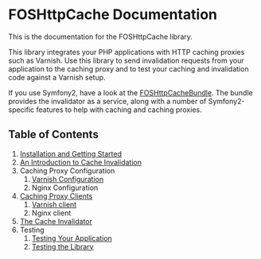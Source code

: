 FOSHttpCache Documentation
==========================

This is the documentation for the FOSHttpCache library.

This library integrates your PHP applications with HTTP caching proxies such as
Varnish. Use this library to send invalidation requests from your application
to the caching proxy and to test your caching and invalidation code against a
Varnish setup.

If you use Symfony2, have a look at the
[FOSHttpCacheBundle](https://github.com/FriendsOfSymfony/FOSHttpCacheBundle).
The bundle provides the invalidator as a service, along with a number of
Symfony2-specific features to help with caching and caching proxies.

Table of Contents
-----------------

1. [Installation and Getting Started](installation.md)
2. [An Introduction to Cache Invalidation](invalidation-introduction.md)
3. Caching Proxy Configuration
   1. [Varnish Configuration](varnish-configuration.md)
   2. Nginx Configuration
4. [Caching Proxy Clients](proxy-clients.md)
   1. [Varnish client](varnish-client.md)
   2. Nginx client
5. [The Cache Invalidator](cache-invalidator.md)
6. Testing
   1. [Testing Your Application](testing-your-application.md)
   2. [Testing the Library](testing-the-library.md)